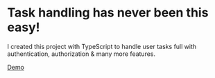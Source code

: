 # Task handling has never been this easy!

I created this project with TypeScript to handle user tasks full with authentication, authorization & many more features.


[Demo](https://task-handler-v2.herokuapp.com/)
